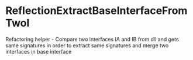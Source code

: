 # ReflectionExtractBaseInterfaceFromTwoI
Refactoring helper - Compare two interfaces IA and IB  from dll and gets  same signatures  in order  to extract same signatures  and merge  two interfaces  in  base interface
